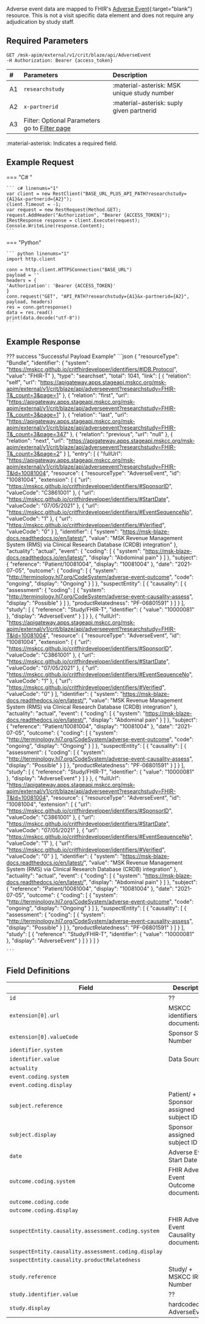Adverse event data are mapped to FHIR's [Adverse Event](http://hl7.org/fhir/adverseevent.html){:target="blank"} resource. This is not a visit specific data element and does not require any adjudication by study staff.

## Required Parameters
```
GET /msk-apim/external/v1/crit/blaze/api/AdverseEvent
-H Authorization: Bearer {access_token} 
```

|# | Parameters    | Description                          |
|:-| :---------- | :----------------------------------- |
|A1| `researchstudy`       | :material-asterisk: MSK unique study number  |
|A2|`x-partnerid` |:material-asterisk: suply given partnerid|
|A3|Filter: Optional Parameters go to [Filter page](/searching) | |

:material-asterisk: Indicates a required field.

## Example Request
=== "C# "

    ``` c# linenums="1"
    var client = new RestClient("BASE_URL_PLUS_API_PATH?researchstudy={A1}&x-partnerid={A2}");
    client.Timeout = -1;
    var request = new RestRequest(Method.GET);
    request.AddHeader("Authorization", "Bearer {ACCESS_TOKEN}");
    IRestResponse response = client.Execute(request);
    Console.WriteLine(response.Content);
    ```

=== "Python"

    ``` python linenums="1"
    import http.client

    conn = http.client.HTTPSConnection("BASE_URL")
    payload = ''
    headers = {
    'Authorization': 'Bearer {ACCESS_TOKEN}'
    }
    conn.request("GET", "API_PATH?researchstudy={A1}&x-partnerid={A2}", payload, headers)
    res = conn.getresponse()
    data = res.read()
    print(data.decode("utf-8"))
    ```

## Example Response
??? success "Successful Payload Example"
    ```json
    {
    "resourceType": "Bundle",
    "identifier": {
        "system": "https://mskcc.github.io/critfhirdeveloper/identifiers/#IDB.Protocol",
        "value": "FHIR-T"
    },
    "type": "searchset",
    "total": 1041,
    "link": [
        {
            "relation": "self",
            "url": "https://apigateway.apps.stageapi.mskcc.org/msk-apim/external/v1/crit/blaze/api/adverseevent?researchstudy=FHIR-T&_count=3&page=1"
        },
        {
            "relation": "first",
            "url": "https://apigateway.apps.stageapi.mskcc.org/msk-apim/external/v1/crit/blaze/api/adverseevent?researchstudy=FHIR-T&_count=3&page=1"
        },
        {
            "relation": "last",
            "url": "https://apigateway.apps.stageapi.mskcc.org/msk-apim/external/v1/crit/blaze/api/adverseevent?researchstudy=FHIR-T&_count=3&page=347"
        },
        {
            "relation": "previous",
            "url": "null"
        },
        {
            "relation": "next",
            "url": "https://apigateway.apps.stageapi.mskcc.org/msk-apim/external/v1/crit/blaze/api/adverseevent?researchstudy=FHIR-T&_count=3&page=2"
        }
    ],
    "entry": [
        {
            "fullUrl": "https://apigateway.apps.stageapi.mskcc.org/msk-apim/external/v1/crit/blaze/api/adverseevent?researchstudy=FHIR-T&Id=10081004",
            "resource": {
                "resourceType": "AdverseEvent",
                "id": "10081004",
                "extension": [
                    {
                        "url": "https://mskcc.github.io/critfhirdeveloper/identifiers/#SponsorID",
                        "valueCode": "C3861001"
                    },
                    {
                        "url": "https://mskcc.github.io/critfhirdeveloper/identifiers/#StartDate",
                        "valueCode": "07/05/2021"
                    },
                    {
                        "url": "https://mskcc.github.io/critfhirdeveloper/identifiers/#EventSequenceNo",
                        "valueCode": "1"
                    },
                    {
                        "url": "https://mskcc.github.io/critfhirdeveloper/identifiers/#Verified",
                        "valueCode": "0"
                    }
                ],
                "identifier": {
                    "system": "https://msk-blaze-docs.readthedocs.io/en/latest/",
                    "value": "MSK Revenue Management System (RMS) via Clinical Research Database (CRDB) integration"
                },
                "actuality": "actual",
                "event": {
                    "coding": [
                        {
                            "system": "https://msk-blaze-docs.readthedocs.io/en/latest/",
                            "display": "Abdominal pain"
                        }
                    ]
                },
                "subject": {
                    "reference": "Patient/10081004",
                    "display": "10081004"
                },
                "date": "2021-07-05",
                "outcome": {
                    "coding": [
                        {
                            "system": "http://terminology.hl7.org/CodeSystem/adverse-event-outcome",
                            "code": "ongoing",
                            "display": "Ongoing"
                        }
                    ]
                },
                "suspectEntity": [
                    {
                        "causality": [
                            {
                                "assessment": {
                                    "coding": [
                                        {
                                            "system": "http://terminology.hl7.org/CodeSystem/adverse-event-causality-assess",
                                            "display": "Possible"
                                        }
                                    ]
                                },
                                "productRelatedness": "PF-06801591"
                            }
                        ]
                    }
                ],
                "study": [
                    {
                        "reference": "Study/FHIR-T",
                        "identifier": {
                            "value": "10000081"
                        },
                        "display": "AdverseEvent"
                    }
                ]
            }
        },
        {
            "fullUrl": "https://apigateway.apps.stageapi.mskcc.org/msk-apim/external/v1/crit/blaze/api/adverseevent?researchstudy=FHIR-T&Id=10081004",
            "resource": {
                "resourceType": "AdverseEvent",
                "id": "10081004",
                "extension": [
                    {
                        "url": "https://mskcc.github.io/critfhirdeveloper/identifiers/#SponsorID",
                        "valueCode": "C3861001"
                    },
                    {
                        "url": "https://mskcc.github.io/critfhirdeveloper/identifiers/#StartDate",
                        "valueCode": "07/05/2021"
                    },
                    {
                        "url": "https://mskcc.github.io/critfhirdeveloper/identifiers/#EventSequenceNo",
                        "valueCode": "1"
                    },
                    {
                        "url": "https://mskcc.github.io/critfhirdeveloper/identifiers/#Verified",
                        "valueCode": "0"
                    }
                ],
                "identifier": {
                    "system": "https://msk-blaze-docs.readthedocs.io/en/latest/",
                    "value": "MSK Revenue Management System (RMS) via Clinical Research Database (CRDB) integration"
                },
                "actuality": "actual",
                "event": {
                    "coding": [
                        {
                            "system": "https://msk-blaze-docs.readthedocs.io/en/latest/",
                            "display": "Abdominal pain"
                        }
                    ]
                },
                "subject": {
                    "reference": "Patient/10081004",
                    "display": "10081004"
                },
                "date": "2021-07-05",
                "outcome": {
                    "coding": [
                        {
                            "system": "http://terminology.hl7.org/CodeSystem/adverse-event-outcome",
                            "code": "ongoing",
                            "display": "Ongoing"
                        }
                    ]
                },
                "suspectEntity": [
                    {
                        "causality": [
                            {
                                "assessment": {
                                    "coding": [
                                        {
                                            "system": "http://terminology.hl7.org/CodeSystem/adverse-event-causality-assess",
                                            "display": "Possible"
                                        }
                                    ]
                                },
                                "productRelatedness": "PF-06801591"
                            }
                        ]
                    }
                ],
                "study": [
                    {
                        "reference": "Study/FHIR-T",
                        "identifier": {
                            "value": "10000081"
                        },
                        "display": "AdverseEvent"
                    }
                ]
            }
        },
        {
            "fullUrl": "https://apigateway.apps.stageapi.mskcc.org/msk-apim/external/v1/crit/blaze/api/adverseevent?researchstudy=FHIR-T&Id=10081004",
            "resource": {
                "resourceType": "AdverseEvent",
                "id": "10081004",
                "extension": [
                    {
                        "url": "https://mskcc.github.io/critfhirdeveloper/identifiers/#SponsorID",
                        "valueCode": "C3861001"
                    },
                    {
                        "url": "https://mskcc.github.io/critfhirdeveloper/identifiers/#StartDate",
                        "valueCode": "07/05/2021"
                    },
                    {
                        "url": "https://mskcc.github.io/critfhirdeveloper/identifiers/#EventSequenceNo",
                        "valueCode": "1"
                    },
                    {
                        "url": "https://mskcc.github.io/critfhirdeveloper/identifiers/#Verified",
                        "valueCode": "0"
                    }
                ],
                "identifier": {
                    "system": "https://msk-blaze-docs.readthedocs.io/en/latest/",
                    "value": "MSK Revenue Management System (RMS) via Clinical Research Database (CRDB) integration"
                },
                "actuality": "actual",
                "event": {
                    "coding": [
                        {
                            "system": "https://msk-blaze-docs.readthedocs.io/en/latest/",
                            "display": "Abdominal pain"
                        }
                    ]
                },
                "subject": {
                    "reference": "Patient/10081004",
                    "display": "10081004"
                },
                "date": "2021-07-05",
                "outcome": {
                    "coding": [
                        {
                            "system": "http://terminology.hl7.org/CodeSystem/adverse-event-outcome",
                            "code": "ongoing",
                            "display": "Ongoing"
                        }
                    ]
                },
                "suspectEntity": [
                    {
                        "causality": [
                            {
                                "assessment": {
                                    "coding": [
                                        {
                                            "system": "http://terminology.hl7.org/CodeSystem/adverse-event-causality-assess",
                                            "display": "Possible"
                                        }
                                    ]
                                },
                                "productRelatedness": "PF-06801591"
                            }
                        ]
                    }
                ],
                "study": [
                    {
                        "reference": "Study/FHIR-T",
                        "identifier": {
                            "value": "10000081"
                        },
                        "display": "AdverseEvent"
                    }
                ]
            }
        }
    ]
    }
  
    ```

## Field Definitions

| Field                                               | Description                                |
| --------------------------------------------------- | ------------------------------------------ |
| `id`                                                | ??                                         |
| `extension[0].url`                                  | MSKCC identifiers documentation            |
| `extension[0].valueCode`                            | Sponsor Study Number                       |
| `identifier.system`                                 |                                            |
| `identifier.value`                                  | Data Source                                |
| `actuality`                                         |                                            |
| `event.coding.system`                               |                                            |
| `event.coding.display`                              |                                            |
| `subject.reference`                                 | Patient/ + Sponsor assigned subject ID     |
| `subject.display`                                   | Sponsor assigned subject ID                |
| `date`                                              | Adverse Event Start Date                   |
| `outcome.coding.system`                             | FHIR Adverse Event Outcome documentation   |
| `outcome.coding.code`                               |                                            |
| `outcome.coding.display`                            |                                            |
| `suspectEntity.causality.assessment.coding.system`  | FHIR Adverse Event Causality documentation |
| `suspectEntity.causality.assessment.coding.display` |                                            |
| `suspectEntity.causality.productRelatedness`        |                                            |
| `study.reference`                                   | Study/ + MSKCC IRB Number                  |
| `study.identifier.value`                            | ??                                         |
| `study.display`                                     | hardcoded to AdverseEvent                  |